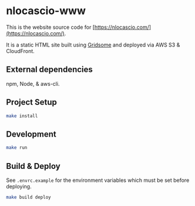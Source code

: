 # nlocascio-www

This is the website source code for [https://nlocascio.com/](https://nlocascio.com/).

It is a static HTML site built using [Gridsome](https://gridsome.org/) and deployed via AWS S3 & CloudFront.

## External dependencies

npm, Node, & aws-cli.

## Project Setup

```sh
make install
```

## Development

```sh
make run
```

## Build & Deploy

See `.envrc.example` for the environment variables which must be set before deploying.

```sh
make build deploy
```
